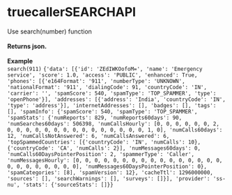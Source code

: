 # truecallerSEARCHAPI
Use search(number) function
<br/>
<br/>
**Returns json.**
<br/>
<br/>
**Example**
<br/>
`search(911)`
`{'data': [{'id': 'ZEdIWKOofoM=', 'name': 'Emergency service', 'score': 1.0, 'access': 'PUBLIC', 'enhanced': True, 'phones': [{'e164Format': '911', 'numberType': 'UNKNOWN', 'nationalFormat': '911', 'dialingCode': 91, 'countryCode': 'IN', 'carrier': '', 'spamScore': 540, 'spamType': 'TOP_SPAMMER', 'type': 'openPhone'}], 'addresses': [{'address': 'India', 'countryCode': 'IN', 'type': 'address'}], 'internetAddresses': [], 'badges': [], 'tags': [], 'spamInfo': {'spamScore': 540, 'spamType': 'TOP_SPAMMER', 'spamStats': {'numReports': 829, 'numReports60days': 90, 'numSearches60days': 506398, 'numCallsHourly': [0, 0, 0, 0, 0, 0, 2, 0, 0, 0, 0, 0, 0, 0, 0, 0, 0, 0, 0, 0, 0, 0, 1, 0], 'numCalls60days': 12, 'numCallsNotAnswered': 6, 'numCallsAnswered': 6, 'topSpammedCountries': [{'countryCode': 'IN', 'numCalls': 10}, {'countryCode': 'CA', 'numCalls': 2}], 'numMessages60days': 0, 'numCalls60DaysPointerPosition': 2, 'spammerType': 'Caller', 'numMessagesHourly': [0, 0, 0, 0, 0, 0, 0, 0, 0, 0, 0, 0, 0, 0, 0, 0, 0, 0, 0, 0, 0, 0, 0, 0], 'numMessages60DaysPointerPosition': 0}, 'spamCategories': [8], 'spamVersion': 12}, 'cacheTtl': 1296000000, 'sources': [], 'searchWarnings': [], 'surveys': []}], 'provider': 'ss-nu', 'stats': {'sourceStats': []}}`
